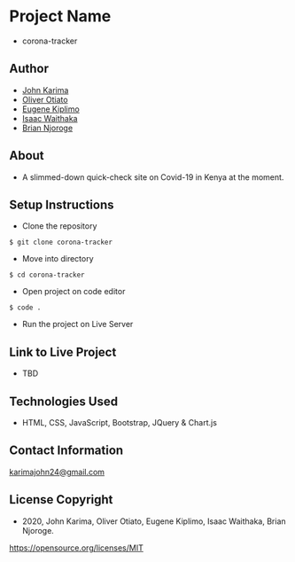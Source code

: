 # Project Name 
- corona-tracker 

## Author 
- [John Karima](https://github.com/JohnKarima) 
- [Oliver Otiato](https://github.com/KIBUYU20L)
- [Eugene Kiplimo](https://github.com/Eugene2001-boom) 
- [Isaac Waithaka](https://github.com/Isaac-waithaka)
- [Brian Njoroge](https://github.com/rayoapara)

## About 
- A slimmed-down quick-check site on Covid-19 in Kenya at the moment.

## Setup Instructions 
- Clone the repository 
```
$ git clone corona-tracker
```
- Move into directory 
```
$ cd corona-tracker
```
- Open project on code editor 
```
$ code . 
```
- Run the project on Live Server

## Link to Live Project
- TBD

## Technologies Used
- HTML, CSS, JavaScript, Bootstrap, JQuery & Chart.js

## Contact Information
karimajohn24@gmail.com

## License Copyright 
- 2020, John Karima, Oliver Otiato, Eugene Kiplimo, Isaac Waithaka, Brian Njoroge.

https://opensource.org/licenses/MIT